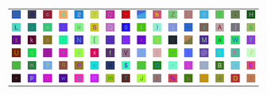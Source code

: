<table>
<tr>
<td><img src="4F.gif"></td>
<td><img src="65.gif"></td>
<td><img src="63.gif"></td>
<td><img src="39.gif"></td>
<td><img src="32.gif"></td>
<td><img src="37.gif"></td>
<td><img src="43.gif"></td>
<td><img src="27.gif"></td>
<td><img src="gr1.gif"></td>
<td><img src="68.gif"></td>
<td><img src="5A.gif"></td>
<td><img src="21.gif"></td>
<td><img src="36.gif"></td>
<td><img src="31.gif"></td>
<td><img src="3B.gif"></td>
<td><img src="48.gif"></td>
</tr>
<tr>
<td><img src="4C.gif"></td>
<td><img src="2E.gif"></td>
<td><img src="3E.gif"></td>
<td><img src="72.gif"></td>
<td><img src="75.gif"></td>
<td><img src="53.gif"></td>
<td><img src="51.gif"></td>
<td><img src="67.gif"></td>
<td><img src="6C.gif"></td>
<td><img src="29.gif"></td>
<td><img src="6A.gif"></td>
<td><img src="5F.gif"></td>
<td><img src="7A.gif"></td>
<td><img src="41.gif"></td>
<td><img src="5D.gif"></td>
<td><img src="26.gif"></td>
</tr>
<tr>
<td><img src="74.gif"></td>
<td><img src="6B.gif"></td>
<td><img src="73.gif"></td>
<td><img src="2C.gif"></td>
<td><img src="4E.gif"></td>
<td><img src="5B.gif"></td>
<td><img src="gr3.gif"></td>
<td><img src="38.gif"></td>
<td><img src="2B.gif"></td>
<td><img src="33.gif"></td>
<td><img src="7D.gif"></td>
<td><img src="gr2.gif"></td>
<td><img src="4D.gif"></td>
<td><img src="61.gif"></td>
<td><img src="57.gif"></td>
<td><img src="79.gif"></td>
</tr>
<tr>
<td><img src="55.gif"></td>
<td><img src="30.gif"></td>
<td><img src="7C.gif"></td>
<td><img src="76.gif"></td>
<td><img src="6F.gif"></td>
<td><img src="78.gif"></td>
<td><img src="66.gif"></td>
<td><img src="56.gif"></td>
<td><img src="7B.gif"></td>
<td><img src="28.gif"></td>
<td><img src="22.gif"></td>
<td><img src="49.gif"></td>
<td><img src="40.gif"></td>
<td><img src="4B.gif"></td>
<td><img src="46.gif"></td>
<td><img src="2F.gif"></td>
</tr>
<tr>
<td><img src="7E.gif"></td>
<td><img src="6E.gif"></td>
<td><img src="3F.gif"></td>
<td><img src="71.gif"></td>
<td><img src="50.gif"></td>
<td><img src="3C.gif"></td>
<td><img src="23.gif"></td>
<td><img src="24.gif"></td>
<td><img src="64.gif"></td>
<td><img src="47.gif"></td>
<td><img src="3D.gif"></td>
<td><img src="69.gif"></td>
<td><img src="2D.gif"></td>
<td><img src="42.gif"></td>
<td><img src="60.gif"></td>
<td><img src="45.gif"></td>
</tr>
<tr>
<td><img src="2A.gif"></td>
<td><img src="70.gif"></td>
<td><img src="59.gif"></td>
<td><img src="77.gif"></td>
<td><img src="58.gif"></td>
<td><img src="52.gif"></td>
<td><img src="6D.gif"></td>
<td><img src="54.gif"></td>
<td><img src="4A.gif"></td>
<td><img src="35.gif"></td>
<td><img src="25.gif"></td>
<td><img src="62.gif"></td>
<td><img src="5E.gif"></td>
<td><img src="34.gif"></td>
<td><img src="44.gif"></td>
<td><img src="3A.gif"></td>
</tr>
</table>
